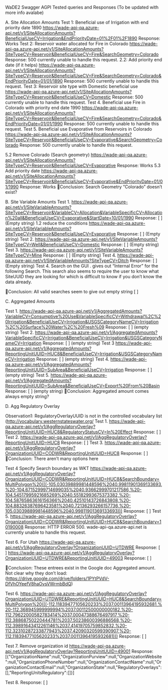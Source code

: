 

WaDE2 Swagger AGPI Tested queries and Responses
(To be updated with more info avalabe)

A.	Site Allocation Amounts
Test 1: Beneficial use of Irrigation with end priority date 1890
https://wade-api-qa.azure-api.net/v1/SiteAllocationAmounts?BeneficialUseCV=Irrigation&EndPriorityDate=01%2F01%2F1890
Response: Works
Test 2: Reservoir water allocated for Fire in Colorado
https://wade-api-qa.azure-api.net/v1/SiteAllocationAmounts?SiteTypeCV=Reservoir&BeneficialUseCV=Fire&SearchGeometry=Colorado 
Response: 500 currently unable to handle this request.
2.2: Add priority end date (if it helps)
https://wade-api-qa.azure-api.net/v1/SiteAllocationAmounts?SiteTypeCV=Reservoir&BeneficialUseCV=Fire&SearchGeometry=Colorado&EndPriorityDate=01/01/1890
Response: 500 currently unable to handle this request.
Test 3: Reservoir site type with Domestic beneficial use
https://wade-api-qa.azure-api.net/v1/SiteAllocationAmounts?SiteTypeCV=Reservoir&BeneficialUseCV=Domestic
Response: 500 currently unable to handle this request.
Test 4. Beneficial use Fire in Colorado with priority end date 1990
https://wade-api-qa.azure-api.net/v1/SiteAllocationAmounts?SiteTypeCV=Reservoir&BeneficialUseCV=Fire&SearchGeometry=Colorado&EndPriorityDate=01/01/1990
Response: 500 currently unable to handle this request.
Test 5. Beneficial use Evaporative from Reservoirs in Colorado
https://wade-api-qa.azure-api.net/v1/SiteAllocationAmounts?SiteTypeCV=Reservoir&BeneficialUseCV=Evaporative&SearchGeometry=Colorado
Response: 500 currently unable to handle this request.

5.2 Remove Colorado (Search geometry)
https://wade-api-qa.azure-api.net/v1/SiteAllocationAmounts?SiteTypeCV=Reservoir&BeneficialUseCV=Evaporative
Response: Works
5.3 Add priority date
https://wade-api-qa.azure-api.net/v1/SiteAllocationAmounts?SiteTypeCV=Reservoir&BeneficialUseCV=Evaporative&EndPriorityDate=01/01/1990
Response: Works
Conclusion: Search Geometry “Colorado” doesn’t exist? 

B.	Site Variable Amounts 
Test 1. 
https://wade-api-qa.azure-api.net/v1/SiteVariableAmounts?SiteTypeCV=Reservoir&VariableCV=Allocation&VariableSpecificCV=Allocation%20all&BeneficialUseCV=Evaporative&StartDate=10/01/1990
Response: [ ] (Empty string)
1.2 reduce the conditions
https://wade-api-qa.azure-api.net/v1/SiteVariableAmounts?SiteTypeCV=Reservoir&BeneficialUseCV=Evaporative
Response: [ ] (Empty string)
Test 2. 
https://wade-api-qa.azure-api.net/v1/SiteVariableAmounts?SiteTypeCV=Well&BeneficialUseCV=Domestic
Response: [ ] (Empty string)
Test 3.
https://wade-api-qa.azure-api.net/v1/SiteVariableAmounts?SiteTypeCV=Mine
Response: [ ] (Empty string)
Test 4. 
https://wade-api-qa.azure-api.net/v1/SiteVariableAmounts?SiteTypeCV=Ditch
Response: [ ] (Empty string)
Test 4.  Search on the GUI .
gives out “Internal Error” for the following Search.
This search also seems to require the user to know what SiteUUID they are looking for which is difficult to know if you don’t know the data already.
 


Conclusion: All valid searches seem to give out empty string [ ]

C.	Aggregated Amounts

Test 1. 
https://wade-api-qa.azure-api.net/v1/AggregatedAmounts?VariableCV=Consumptive%20Use&VariableSpecificCV=Withdrawal%2C%20Irrigation&BeneficialUseCV=Irrigation&USGSCategoryNameCV=Irrigation%2C%20Surface%20Water%2C%20Fresh%09
Response: [ ] (empty string)
Test 2.
https://wade-api-qa.azure-api.net/v1/AggregatedAmounts?VariableSpecificCV=Irrigation&BeneficialUseCV=Irrigation&USGSCategoryNameCV=Irrigation
Response: [ ] (empty string)
Test 3
https://wade-api-qa.azure-api.net/v1/AggregatedAmounts?ReportingUnitUUID=HUC8&BeneficialUseCV=Irrigation&USGSCategoryNameCV=Irrigation
Response: [ ] (empty string)
Test 4.
https://wade-api-qa.azure-api.net/v1/AggregatedAmounts?ReportingUnitUUID=SubArea&BeneficialUseCV=Irrigation
Response: [ ] (empty string)
Test 5.
https://wade-api-qa.azure-api.net/v1/AggregatedAmounts?ReportingUnitUUID=SubArea&BeneficialUseCV=Export%20From%20Basin
Response: [ ] (empty string)
Conclusion: Aggregated amount comes always empty string?

D.	Agg Regulatory Overlay

Observation1: RegulatoryOverlayUUID is not in the controlled vocabulary list (http://vocabulary.westernstateswater.org/
Test 1. 
https://wade-api-qa.azure-api.net/v1/AggRegulatoryOverlay?ReportingUnitUUID=HUC8&RegulatoryStatusCV=In%20Effect
Response: [ ]
Test 2. 
https://wade-api-qa.azure-api.net/v1/AggRegulatoryOverlay?ReportingUnitUUID=HUC8
Response: [ ]
Test 3. 
https://wade-api-qa.azure-api.net/v1/AggRegulatoryOverlay?OrganizationUUID=CODWR&ReportingUnitUUID=HUC8
Response: [ ]
Conclusion: There aren’t many options here

Test 4 Specify Search boundary as WKT
https://wade-api-qa.azure-api.net/v1/AggRegulatoryOverlay?OrganizationUUID=CODWR&ReportingUnitUUID=HUC8&SearchBoundary=MultiPolygon%20(((-105.03039889981448596%2040.99811901369133693,%20-104.67152999714699035%2040.93662999701217586,%20-104.54517995921685269%2040.55182993675373382,%20-104.58765863616156366%2040.42510143726843808,%20-104.88326387696423581%2040.72136293266157736,%20-105.03039889981448596%2040.99811901369133693)))
Response: [ ]
Test 5. 
https://wade-api-qa.azure-api.net/v1/AggRegulatoryOverlay?OrganizationUUID=CODWR&ReportingUnitUUID=HUC8&SearchBoundary=10190008
Response: HTTP ERROR 500. wade-api-qa.azure-api.net is currently unable to handle this request.

Test 6. For Utah
https://wade-api-qa.azure-api.net/v1/AggRegulatoryOverlay?OrganizationUUID=UTDWRE
Response: [ ]
https://wade-api-qa.azure-api.net/v1/AggRegulatoryOverlay?OrganizationUUID=UTDWRE&ReportingUnitUUID=49003
Response: [ ]

Conclusion: These entrees exist in the Google doc Aggregated amount. Not clear why they don’t load:
(https://drive.google.com/drive/folders/1PYtPVdV-DfVhOYeefV8haOvsVWrmbBdQ)


Test 6.
https://wade-api-qa.azure-api.net/v1/AggRegulatoryOverlay?OrganizationUUID=UTDWRE&ReportingUnitUUID=HUC8&SearchBoundary=MultiPolygon%20(((-112.11839477105620233%2037.00113964195932681,%20-112.368945999999994%2037.00112500000000182,%20-112.79622000582783414%2037.00047388676497917,%20-112.38868750220444781%2037.50238600396886568,%20-112.39891643412261146%2037.41419705759852832,%20-112.32310287233877943%2037.42090320599390907,%20-112.11839477105620233%2037.00113964195932681)))
Response: [ ]

Test 7. Remove organization id
https://wade-api-qa.azure-api.net/v1/AggRegulatoryOverlay?ReportingUnitUUID=49001
Response:
[{"OrganizationName":null,"OrganizationPurview":null,"OrganizationWebsite":null,"OrganizationPhoneNumber":null,"OrganizationContactName":null,"OrganizationContactEmail":null,"OrganizationState":null,"RegulatoryOverlays":[],"ReportingUnitsRegulatory":[]}]


Test 8. 
Response: [ ]



